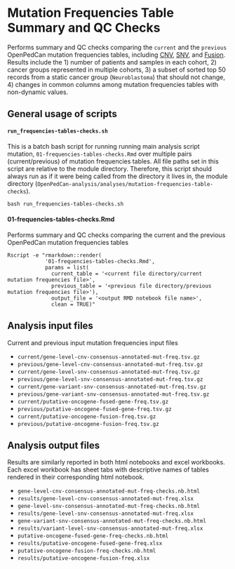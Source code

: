 # Mutation Frequencies Table Summary and QC Checks

Performs summary and QC checks comparing the `current` and the `previous` OpenPedCan 
mutation frequencies tables, including [CNV](https://github.com/PediatricOpenTargets/OpenPedCan-analysis/tree/dev/analyses/cnv-frequencies), [SNV](https://github.com/PediatricOpenTargets/OpenPedCan-analysis/tree/dev/analyses/snv-frequencies), and [Fusion](https://github.com/PediatricOpenTargets/OpenPedCan-analysis/tree/dev/analyses/fusion-frequencies). Results include the 1) number of patients and samples in each cohort, 2) cancer groups represented in multiple cohorts, 3) a subset of sorted top 50 records from a static cancer group (`Neuroblastoma`) that should not change, 4) changes in common columns among mutation frequencies tables with non-dynamic values.

## General usage of scripts
#### `run_frequencies-tables-checks.sh`
This is a batch bash script for running running main analysis script mutation, `01-frequencies-tables-checks.Rmd` over multiple pairs (current/previous) of mutation frequencies tables. All file paths set in this script are relative to the module directory. Therefore, this script should always run as if it were being called from the directory it lives in, the module directory (`OpenPedCan-analysis/analyses/mutation-frequencies-table-checks`).

```
bash run_frequencies-tables-checks.sh
```

#### 01-frequencies-tables-checks.Rmd
Performs summary and QC checks comparing the current and the previous OpenPedCan 
mutation frequencies tables

```
Rscript -e "rmarkdown::render(
            '01-frequencies-tables-checks.Rmd',
            params = list(
              current_table = '<current file directory/current mutation frequencies file>', 
              previous_table = '<previous file directory/previous mutation frequencies file>'),  
              output_file = '<output RMD notebook file name>',
              clean = TRUE)" 
```

## Analysis input files
Current and previous input mutation frequencies input files
- `current/gene-level-cnv-consensus-annotated-mut-freq.tsv.gz`
- `previous/gene-level-cnv-consensus-annotated-mut-freq.tsv.gz`
- `current/gene-level-snv-consensus-annotated-mut-freq.tsv.gz`
- `previous/gene-level-snv-consensus-annotated-mut-freq.tsv.gz`
- `current/gene-variant-snv-consensus-annotated-mut-freq.tsv.gz`
- `previous/gene-variant-snv-consensus-annotated-mut-freq.tsv.gz`
- `current/putative-oncogene-fused-gene-freq.tsv.gz`
- `previous/putative-oncogene-fused-gene-freq.tsv.gz`
- `current/putative-oncogene-fusion-freq.tsv.gz`
- `previous/putative-oncogene-fusion-freq.tsv.gz`


## Analysis output files
Results are similarly reported in both html notebooks and excel workbooks. Each excel workbook has sheet tabs with descriptive names of tables rendered in their corresponding html notebook. 
- `gene-level-cnv-consensus-annotated-mut-freq-checks.nb.html`
- `results/gene-level-cnv-consensus-annotated-mut-freq.xlsx`
- `gene-level-snv-consensus-annotated-mut-freq-checks.nb.html`
- `results/gene-level-snv-consensus-annotated-mut-freq.xlsx`
- `gene-variant-snv-consensus-annotated-mut-freq-checks.nb.html`
- `results/variant-level-snv-consensus-annotated-mut-freq.xlsx`
- `putative-oncogene-fused-gene-freq-checks.nb.html`
- `results/putative-oncogene-fused-gene-freq.xlsx`
- `putative-oncogene-fusion-freq-checks.nb.html`
- `results/putative-oncogene-fusion-freq.xlsx`
